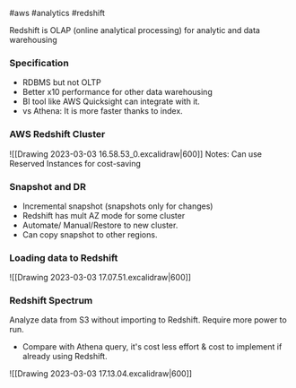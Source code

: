#aws #analytics #redshift

Redshift is OLAP (online analytical processing) for analytic and data warehousing

### Specification
- RDBMS but not OLTP
- Better x10 performance for other data warehousing
- BI tool like AWS Quicksight can integrate with it.
- vs Athena: It is more faster thanks to index.

### AWS Redshift Cluster
![[Drawing 2023-03-03 16.58.53_0.excalidraw|600]]
Notes: Can use Reserved Instances for cost-saving

### Snapshot and DR
- Incremental snapshot (snapshots only for changes)
- Redshift has mult AZ mode for some cluster
- Automate/ Manual/Restore to new cluster.
- Can copy snapshot to other regions.

### Loading data to Redshift
![[Drawing 2023-03-03 17.07.51.excalidraw|600]]

### Redshift Spectrum
Analyze data from S3 without importing to Redshift. Require more power to run.
- Compare with Athena query, it's cost less effort & cost to implement if already using Redshift.


![[Drawing 2023-03-03 17.13.04.excalidraw|600]]